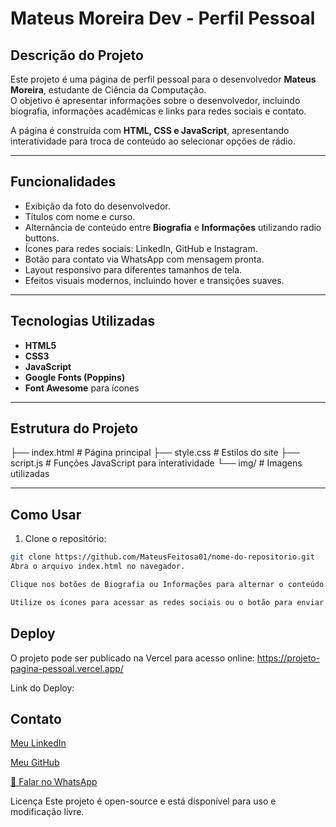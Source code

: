 # Mateus Moreira Dev - Perfil Pessoal

## Descrição do Projeto
Este projeto é uma página de perfil pessoal para o desenvolvedor **Mateus Moreira**, estudante de Ciência da Computação.  
O objetivo é apresentar informações sobre o desenvolvedor, incluindo biografia, informações acadêmicas e links para redes sociais e contato.

A página é construída com **HTML, CSS e JavaScript**, apresentando interatividade para troca de conteúdo ao selecionar opções de rádio.

---

## Funcionalidades
- Exibição da foto do desenvolvedor.
- Títulos com nome e curso.
- Alternância de conteúdo entre **Biografia** e **Informações** utilizando radio buttons.
- Ícones para redes sociais: LinkedIn, GitHub e Instagram.
- Botão para contato via WhatsApp com mensagem pronta.
- Layout responsivo para diferentes tamanhos de tela.
- Efeitos visuais modernos, incluindo hover e transições suaves.

---

## Tecnologias Utilizadas
- **HTML5**
- **CSS3**
- **JavaScript**
- **Google Fonts (Poppins)**
- **Font Awesome** para ícones

---

## Estrutura do Projeto
├── index.html # Página principal
├── style.css # Estilos do site
├── script.js # Funções JavaScript para interatividade
└── img/ # Imagens utilizadas

---

## Como Usar
1. Clone o repositório:
```bash
git clone https://github.com/MateusFeitosa01/nome-do-repositorio.git
Abra o arquivo index.html no navegador.

Clique nos botões de Biografia ou Informações para alternar o conteúdo.

Utilize os ícones para acessar as redes sociais ou o botão para enviar mensagem via WhatsApp.
```
## Deploy
O projeto pode ser publicado na Vercel para acesso online: https://projeto-pagina-pessoal.vercel.app/

Link do Deploy: 

## Contato
[Meu LinkedIn](https://www.linkedin.com/in/mateusmoreiraymoreirafeitosa)

[Meu GitHub](https://github.com/MateusFeitosa01)

[📱 Falar no WhatsApp](https://wa.me/5583999883708?text=Olá,%20vim%20pela%20sua%20página%20de%20perfil!)

Licença
Este projeto é open-source e está disponível para uso e modificação livre.
